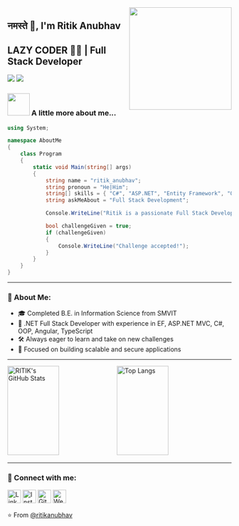 <img align="right" src="https://media.giphy.com/media/M9gbBd9nbDrOTu1Mqx/giphy.gif" width="230">

## नमस्ते 🙏, I'm Ritik Anubhav  
## LAZY CODER 👨‍💻 | Full Stack Developer  

[![](https://img.shields.io/badge/LinkedIn-ritik-blue)](https://www.linkedin.com/in/ritik-anubhav-253ab3211/)
[![](https://img.shields.io/badge/Gmail-ritikanubhav59%40gmail.com-red)](mailto:ritikanubhav59@gmail.com)

### <img src="https://media.giphy.com/media/VgCDAzcKvsR6OM0uWg/giphy.gif" width="50"> A little more about me...

```csharp
using System;

namespace AboutMe
{
    class Program
    {
        static void Main(string[] args)
        {
            string name = "ritik_anubhav";
            string pronoun = "He|Him";
            string[] skills = { "C#", "ASP.NET", "Entity Framework", "OOP", "Angular", "TypeScript", "HTML", "CSS", "JavaScript" };
            string askMeAbout = "Full Stack Development";

            Console.WriteLine("Ritik is a passionate Full Stack Developer with a strong foundation in .NET technologies.");

            bool challengeGiven = true;
            if (challengeGiven)
            {
                Console.WriteLine("Challenge accepted!");
            }
        }
    }
}
```

---

### 🌟 About Me:

- 🎓 Completed B.E. in Information Science from SMVIT
- 💼 .NET Full Stack Developer with experience in EF, ASP.NET MVC, C#, OOP, Angular, TypeScript
- 🛠️ Always eager to learn and take on new challenges
- 🎯 Focused on building scalable and secure applications

---

<div>
  <img src="https://github-readme-stats.vercel.app/api?username=ritikanubhav&show_icons=true&theme=radical&count_private=true&border_radius=50" alt="RITIK's GitHub Stats" style="width: 48%; height: 200px;" />
  <img src="https://github-readme-stats.vercel.app/api/top-langs/?username=ritikanubhav&langs_count=8&layout=compact&border_radius=50&theme=radical" alt="Top Langs" style="width: 48%; height: 200px;" />
</div>

---

### 🔗 Connect with me:

<a href="https://www.linkedin.com/in/ritik-anubhav-253ab3211" target="_blank"><img src="https://raw.githubusercontent.com/arturssmirnovs/arturssmirnovs/master/in.png" alt="LinkedIn" width="30"></a>
<a href="https://www.instagram.com/ritik_anubhav_/" target="_blank"><img src="https://raw.githubusercontent.com/arturssmirnovs/arturssmirnovs/master/ig.png" alt="Instagram" width="30"></a>
<a href="https://github.com/ritikanubhav" target="_blank"><img src="https://raw.githubusercontent.com/arturssmirnovs/arturssmirnovs/master/git.png" alt="GitHub" width="30"></a>
<a href="https://ritikanubhav.github.io/" target="_blank"><img src="https://raw.githubusercontent.com/arturssmirnovs/arturssmirnovs/master/www.png" alt="Website" width="30"></a>

⭐️ From [@ritikanubhav](https://github.com/ritikanubhav)
